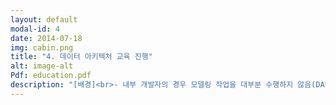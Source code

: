 ```yaml
---
layout: default
modal-id: 4
date: 2014-07-18
img: cabin.png
title: "4. 데이터 아키텍처 교육 진행"
alt: image-alt
Pdf: education.pdf
description: "[배경]<br>- 내부 개발자의 경우 모델링 작업을 대부분 수행하지 않음(DA팀에서 수행)<br>- 따라서 ERD 해석을 제대로 못하다 보니, 업무에 거의 활용하지 않음<br>- ERD로 DB 구조도 제대로 파악하지 않고 SQL을 무작정 작성하는 사례가 많음<br>- ERD는 DB 설계 시에만 사용되는 것이 아닌, 현업과 개발자 그리고 개발자와 DA의 소통을 돕는 도구라고 생각하여 현업 직원 또한 데이터 모델에 대한 기본 지식이 있어야 한다고 판단함<br>- 그리고 데이터 아키텍처의 중요성에 대한 인식이 바뀌어야 전행 데이터 품질이 향상될 수 있다고 생각함<br><br><br>[해결]<br>- 데이터 아키텍처 인식개선 및 임직원 데이터 활용능력 강화를 위한 교육 기획<br>- 전체 IT개발자, 현업 부서 직원 중 희망자에 한하여 교육 진행(100명 이상 희망)<br>- 데이터 아키텍처 정의/필요성, 당행 아키텍처 구조, 데이터 표준화(단어/속성/코드) 정의 및 사례, 데이터베이스 기초, ERD 기초에 대한 교육 진행<br>- 교육 후 만족도 조사 설문 결과 90프로 이상 재참석 의사를 밝힘"
---
```

